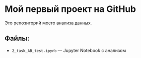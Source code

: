 # Мой первый проект на GitHub

Это репозиторий моего анализа данных.

## Файлы:
- `2_task_AB_test.ipynb` — Jupyter Notebook с анализом
